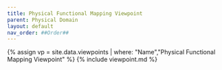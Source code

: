 ```yaml
---
title: Physical Functional Mapping Viewpoint
parent: Physical Domain
layout: default
nav_order: ##Order##
---
```

{% assign vp = site.data.viewpoints | where: "Name","Physical Functional Mapping Viewpoint" %}
{% include viewpoint.md %}
